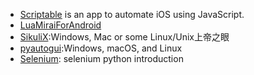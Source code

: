- [Scriptable](https://scriptable.app/) is an app to automate iOS using JavaScript.  
- [LuaMiraiForAndroid](https://github.com/only52607/LuaMiraiForAndroid)  
- [SikuliX](https://github.com/RaiMan/SikuliX1):Windows, Mac or some Linux/Unix上帝之眼    
- [pyautogui](https://github.com/asweigart/pyautogui):Windows, macOS, and Linux  
- [Selenium](https://www.selenium.dev/selenium/docs/api/py/index.html): selenium python introduction  
 
